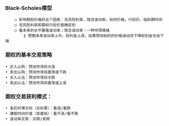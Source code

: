 ### Black-Scholes模型
		○ 影响期权价格的五个因素：无风险利率，隐含波动率，标的价格，行权价，临到期时间
		○ 无风险利率和期权行权价是确定的
		○ 看未来的水平要看波动率；隐含波动率：一种市场情绪
			§ 预期未来波动率上升，权利金上涨，如果预测标的的价格波动将下降权利金也会下降
### 期权的基本交易策略
	• 买入认购：预测市场将大涨
	• 卖出认购：预测市场将震荡或下跌
	• 买入认沽：预测市场将大跌
	• 卖出认沽：预测市场将震荡或上涨
### 期权交易获利模式：
	• 高杠杆博方向（买彩票）：看涨/看跌
	• 赚取时间价值（卖废纸）：看不涨/看不跌
	• 波动率交易：买跨/卖跨
